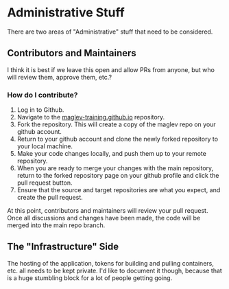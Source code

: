 # Administrative Stuff

There are two areas of "Administrative" stuff that need to be considered.

## Contributors and Maintainers

I think it is best if we leave this open and allow PRs from anyone, but who will review them, approve them, etc.?

### How do I contribute?

1. Log in to Github.
2. Navigate to the [maglev-training.github.io](https://github.com/maglev-training/maglev-training.github.io) repository.
3. Fork the repository. This will create a copy of the maglev repo on your github account.
4. Return to your github account and clone the newly forked repository to your local machine.
5. Make your code changes locally, and push them up to your remote repository.
6. When you are ready to merge your changes with the main repository, return to the forked repository page on your github profile and click the pull request button.
7. Ensure that the source and target repositories are what you expect, and create the pull request.

At this point, contributors and maintainers will review your pull request. Once all discussions and changes have been made, the code will be merged into the main repo branch.

## The "Infrastructure" Side

The hosting of the application, tokens for building and pulling containers, etc. all needs to be kept private. I'd like to document it though, because that is a huge stumbling block for a lot of people getting going.
